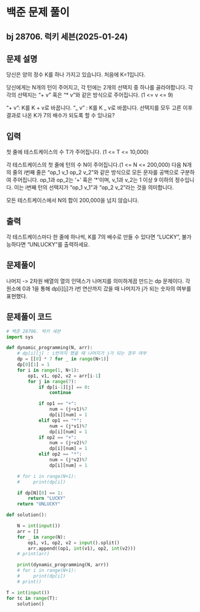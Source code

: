 # 백준 문제 풀이

## bj 28706. 럭키 세븐(2025-01-24)

## 문제 설명

당신은 양의 정수 K를 하나 가지고 있습니다. 처음에 K=1입니다.

당신에게는 N개의 턴이 주어지고, 각 턴에는 2개의 선택지 중 하나를 골라야합니다. 각각의 선택지는 “+ v” 혹은 “\* v”와 같은 방식으로 주어집니다. (1 <= v <= 9)

“+ v”: K를 K + v로 바꿉니다.
“_ v” : K를 K _ v로 바꿉니다.
선택지를 모두 고른 이후 결과로 나온 K가 7의 배수가 되도록 할 수 있나요?

## 입력

첫 줄에 테스트케이스의 수 T가 주어집니다. (1 <= T <= 10,000)

각 테스트케이스의 첫 줄에 턴의 수 N이 주어집니다.(1 <= N <= 200,000)
다음 N개의 줄의 i번째 줄은 “op_1 v_1 op_2 v_2”와 같은 방식으로 모든 문자를 공백으로 구분하여 주어집니다. op_1과 op_2는 ‘+’ 혹은 ‘\*’이며, v_1과 v_2는 1 이상 9 이하의 정수입니다. 이는 i번째 턴의 선택지가 “op_1 v_1”과 “op_2 v_2”라는 것을 의미합니다.

모든 테스트케이스에서 N의 합이 200,000을 넘지 않습니다.

## 출력

각 테스트케이스마다 한 줄에 하나씩, K를 7의 배수로 만들 수 있다면 “LUCKY”, 불가능하다면 “UNLUCKY”를 출력하세요.

## 문제풀이

나머지 -> 2차원 배열의 열의 인덱스가 나머지를 의미하게끔 만드는 dp 문제이다. 각 원소에 0과 1을 통해 dp[i][j]가 i번 연산까지 갔을 때 나머지가 j가 되는 숫자의 여부를 표현했다.

## 문제풀이 코드

```python
# 백준 28706. 럭키 세븐
import sys

def dynamic_programming(N, arr):
    # dp[i][j] : i번까지 했을 때 나머지가 j가 되는 경우 여부
    dp = [[0] * 7 for _ in range(N+1)]
    dp[0][1] = 1
    for i in range(1, N+1):
        op1, v1, op2, v2 = arr[i-1]
        for j in range(7):
            if dp[i-1][j] == 0:
                continue

            if op1 == "+":
                num = (j+v1)%7
                dp[i][num] = 1
            elif op1 == "*":
                num = (j*v1)%7
                dp[i][num] = 1
            if op2 == "+":
                num = (j+v2)%7
                dp[i][num] = 1
            elif op2 == "*":
                num = (j*v2)%7
                dp[i][num] = 1

    # for i in range(N+1):
    #     print(dp[i])

    if dp[N][0] == 1:
        return "LUCKY"
    return "UNLUCKY"

def solution():

    N = int(input())
    arr = []
    for _ in range(N):
        op1, v1, op2, v2 = input().split()
        arr.append((op1, int(v1), op2, int(v2)))
    # print(arr)

    print(dynamic_programming(N, arr))
    # for i in range(N+1):
    #     print(dp[i])
    # print()

T = int(input())
for tc in range(T):
    solution()
```

